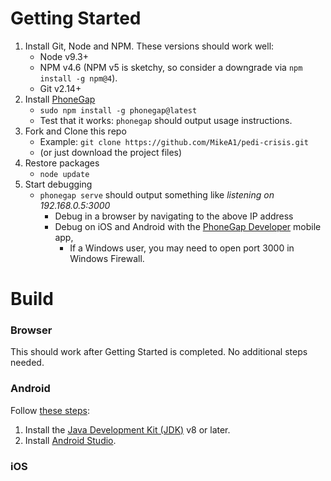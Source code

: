 # Getting Started

1. Install Git, Node and NPM. These versions should work well:
   - Node v9.3+
   - NPM v4.6 (NPM v5 is sketchy, so consider a downgrade via `npm install -g npm@4`).
   - Git v2.14+
2. Install [PhoneGap](http://docs.phonegap.com/getting-started/1-install-phonegap/cli/)
   - `sudo npm install -g phonegap@latest`
   - Test that it works: `phonegap` should output usage instructions. 
3. Fork and Clone this repo 
   - Example: `git clone https://github.com/MikeA1/pedi-crisis.git`
   - (or just download the project files)
4. Restore packages
   - `node update`
5. Start debugging
   - `phonegap serve` should output something like _listening on 192.168.0.5:3000_
      - Debug in a browser by navigating to the above IP address
      - Debug on iOS and Android with the [PhoneGap Developer](http://docs.phonegap.com/getting-started/2-install-mobile-app/) mobile app, 
         - If a Windows user, you may need to open port 3000 in Windows Firewall.

# Build

### Browser
This should work after Getting Started is completed. No additional steps needed.

### Android
Follow [these steps](https://cordova.apache.org/docs/en/latest/guide/platforms/android/index.html#requirements-and-support):
1. Install the [Java Development Kit (JDK)](http://www.oracle.com/technetwork/java/javase/downloads/jdk8-downloads-2133151.html) v8 or later.
2. Install [Android Studio](https://developer.android.com/studio/index.html).


### iOS


